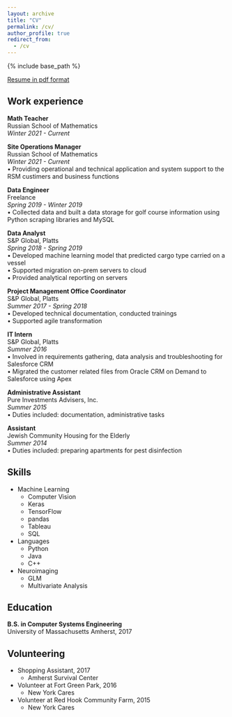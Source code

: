 ```yaml
---
layout: archive
title: "CV"
permalink: /cv/
author_profile: true
redirect_from:
  - /cv
---
```


{% include base_path %}

[Resume in pdf format](/files/Yaroslav_Burdin_resume.pdf)

Work experience
-----

**Math Teacher**  
Russian School of Mathematics  
*Winter 2021 - Current*

**Site Operations Manager**  
Russian School of Mathematics  
*Winter 2021 - Current*  
• Providing operational and technical application and system support to the RSM custimers and business functions

**Data Engineer**  
Freelance  
*Spring 2019 - Winter 2019*  
• Collected data and built a data storage for golf course information using Python scraping libraries and MySQL

**Data Analyst**  
S&P Global, Platts  
*Spring 2018 - Spring 2019*  
• Developed machine learning model that predicted cargo type carried on a vessel  
• Supported migration on-prem servers to cloud  
• Provided analytical reporting on servers

**Project Management Office Coordinator**  
S&P Global, Platts  
*Summer 2017 - Spring 2018*  
• Developed technical documentation, conducted trainings  
• Supported agile transformation

**IT Intern**  
S&P Global, Platts  
*Summer 2016*  
• Involved in requirements gathering, data analysis and troubleshooting for Salesforce CRM  
• Migrated the customer related files from Oracle CRM on Demand to Salesforce using Apex

**Administrative Assistant**  
Pure Investments Advisers, Inc.  
*Summer 2015*  
• Duties included: documentation, administrative tasks

**Assistant**  
Jewish Community Housing for the Elderly  
*Summer 2014*  
• Duties included: preparing apartments for pest disinfection
  
Skills
-----
* Machine Learning
  * Computer Vision
  * Keras
  * TensorFlow
  * pandas
  * Tableau
  * SQL
* Languages
  * Python
  * Java
  * C++
* Neuroimaging
  * GLM
  * Multivariate Analysis

Education
-----
**B.S. in Computer Systems Engineering**\
University of Massachusetts Amherst, 2017

Volunteering
-----
* Shopping Assistant, 2017
  * Amherst Survival Center
* Volunteer at Fort Green Park, 2016
  * New York Cares
* Volunteer at Red Hook Community Farm, 2015
  * New York Cares